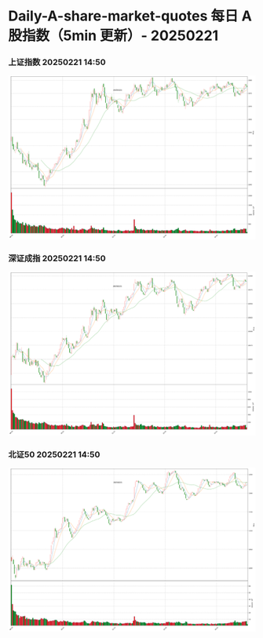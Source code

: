 
# Daily-A-share-market-quotes 每日 A 股指数（5min 更新）- 20250221

### 上证指数 20250221 14:50
![](./fig/2025/2/20250221-sh000001.png)

### 深证成指 20250221 14:50
![](./fig/2025/2/20250221-sz399001.png)

### 北证50 20250221 14:50
![](./fig/2025/2/20250221-bj899050.png)
